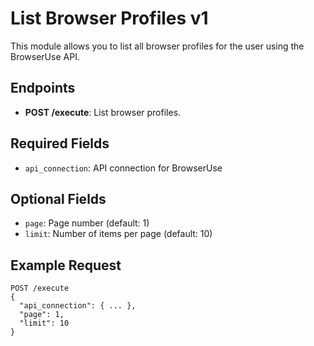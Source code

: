 # List Browser Profiles v1

This module allows you to list all browser profiles for the user using the BrowserUse API.

## Endpoints
- **POST /execute**: List browser profiles.

## Required Fields
- `api_connection`: API connection for BrowserUse

## Optional Fields
- `page`: Page number (default: 1)
- `limit`: Number of items per page (default: 10)

## Example Request
```
POST /execute
{
  "api_connection": { ... },
  "page": 1,
  "limit": 10
}
```
